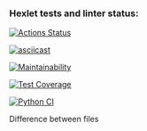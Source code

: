 ### Hexlet tests and linter status:
[![Actions Status](https://github.com/nyanyapushkina/python-project-50/actions/workflows/hexlet-check.yml/badge.svg)](https://github.com/nyanyapushkina/python-project-50/actions)

[![asciicast](https://asciinema.org/a/lmgU3IQm1sisu2x4yZ5p2lFYL.svg)](https://asciinema.org/a/lmgU3IQm1sisu2x4yZ5p2lFYL)

[![Maintainability](https://api.codeclimate.com/v1/badges/42aaf76f88a68282c59c/maintainability)](https://codeclimate.com/github/nyanyapushkina/python-project-50/maintainability)

[![Test Coverage](https://api.codeclimate.com/v1/badges/42aaf76f88a68282c59c/test_coverage)](https://codeclimate.com/github/nyanyapushkina/python-project-50/test_coverage)

[![Python CI](https://github.com/nyanyapushkina/python-project-50/actions/workflows/pyci.yml/badge.svg)](https://github.com/nyanyapushkina/python-project-50/actions/workflows/pyci.yml)

Difference between files
